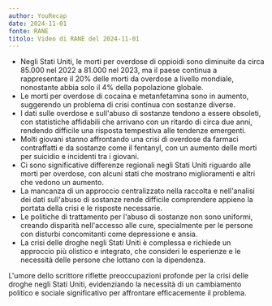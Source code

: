 ```yaml
---
author: YouRecap
date: 2024-11-01
fonte: RANE
titolo: Video di RANE del 2024-11-01
---
```

- Negli Stati Uniti, le morti per overdose di oppioidi sono diminuite da circa 85.000 nel 2022 a 81.000 nel 2023, ma il paese continua a rappresentare il 20% delle morti da overdose a livello mondiale, nonostante abbia solo il 4% della popolazione globale.
- Le morti per overdose di cocaina e metanfetamina sono in aumento, suggerendo un problema di crisi continua con sostanze diverse.
- I dati sulle overdose e sull'abuso di sostanze tendono a essere obsoleti, con statistiche affidabili che arrivano con un ritardo di circa due anni, rendendo difficile una risposta tempestiva alle tendenze emergenti.
- Molti giovani stanno affrontando una crisi di overdose da farmaci contraffatti e da sostanze come il fentanyl, con un aumento delle morti per suicidio e incidenti tra i giovani.
- Ci sono significative differenze regionali negli Stati Uniti riguardo alle morti per overdose, con alcuni stati che mostrano miglioramenti e altri che vedono un aumento.
- La mancanza di un approccio centralizzato nella raccolta e nell'analisi dei dati sull'abuso di sostanze rende difficile comprendere appieno la portata della crisi e le risposte necessarie.
- Le politiche di trattamento per l'abuso di sostanze non sono uniformi, creando disparità nell'accesso alle cure, specialmente per le persone con disturbi concomitanti come depressione e ansia.
- La crisi delle droghe negli Stati Uniti è complessa e richiede un approccio più olistico e integrato, che consideri le esperienze e le necessità delle persone che lottano con la dipendenza.

L'umore dello scrittore riflette preoccupazioni profonde per la crisi delle droghe negli Stati Uniti, evidenziando la necessità di un cambiamento politico e sociale significativo per affrontare efficacemente il problema.
